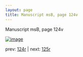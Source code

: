 ```yaml
---
layout: page
title: Manuscript msB, page 124v
---
```


Manuscript msB, page 124v

[![image](http://www.homermultitext.org/iipsrv?OBJ=IIP,1.0&FIF=/project/homer/pyramidal/deepzoom/hmt/vbbifolio/v1/vb_124v_125r.tif&WID=100&CVT=JPEG)](http://www.homermultitext.org/ict2/?urn=urn:cite2:hmt:vbbifolio.v1:vb_124v_125r)

prev:  [124r](../124r) | next:  [125r](../125r)

